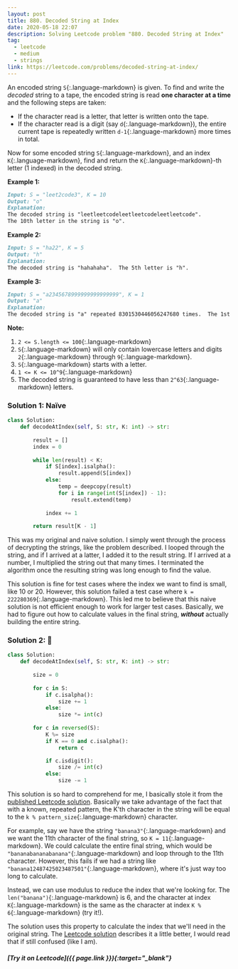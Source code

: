 ```yaml
---
layout: post
title: 880. Decoded String at Index
date: 2020-05-18 22:07
description: Solving Leetcode problem "880. Decoded String at Index"
tag:
  - leetcode
  - medium
  - strings
link: https://leetcode.com/problems/decoded-string-at-index/
---
```


An encoded string `S`{:.language-markdown} is given. To find and write the *decoded* string to a tape, the encoded string is read **one character at a time** and the following steps are taken:

- If the character read is a letter, that letter is written onto the tape.
- If the character read is a digit (say `d`{:.language-markdown}), the entire current tape is repeatedly written `d-1`{:.language-markdown} more times in total.

Now for some encoded string `S`{:.language-markdown}, and an index `K`{:.language-markdown}, find and return the `K`{:.language-markdown}-th letter (1 indexed) in the decoded string.

 

**Example 1:**

```markdown
Input: S = "leet2code3", K = 10
Output: "o"
Explanation: 
The decoded string is "leetleetcodeleetleetcodeleetleetcode".
The 10th letter in the string is "o".
```

**Example 2:**

```markdown
Input: S = "ha22", K = 5
Output: "h"
Explanation: 
The decoded string is "hahahaha".  The 5th letter is "h".
```

**Example 3:**

```markdown
Input: S = "a2345678999999999999999", K = 1
Output: "a"
Explanation: 
The decoded string is "a" repeated 8301530446056247680 times.  The 1st letter is "a".
```

 

**Note:**

1. `2 <= S.length <= 100`{:.language-markdown}
2. `S`{:.language-markdown} will only contain lowercase letters and digits `2`{:.language-markdown} through `9`{:.language-markdown}.
3. `S`{:.language-markdown} starts with a letter.
4. `1 <= K <= 10^9`{:.language-markdown}
5. The decoded string is guaranteed to have less than `2^63`{:.language-markdown} letters.



### Solution 1: Naïve

```python
class Solution:
    def decodeAtIndex(self, S: str, K: int) -> str:
        
        result = []
        index = 0
        
        while len(result) < K:
            if S[index].isalpha():
                result.append(S[index])
            else:
                temp = deepcopy(result)
                for i in range(int(S[index]) - 1):
                    result.extend(temp)
                    
            index += 1
                
        return result[K - 1]
```



This was my original and naive solution. I simply went through the process of decrypting the strings, like the problem described. I looped through the string, and if I arrived at a latter, I added it to the result string. If I arrived at a number, I multiplied the string out that many times. I terminated the algorithm once the resulting string was long enough to find the value.

This solution is fine for test cases where the index we want to find is small, like 10 or 20. However, this solution failed a test case where `k = 222280369`{:.language-markdown}. This led me to believe that this naive solution is not efficient enough to work for larger test cases. Basically, we had to figure out how to calculate values in the final string, ***without*** actually building the entire string.



### Solution 2: 🤯

```python
class Solution:
    def decodeAtIndex(self, S: str, K: int) -> str:
        
        size = 0
        
        for c in S:
            if c.isalpha():
                size += 1
            else:
                size *= int(c)
                
        for c in reversed(S):
            K %= size
            if K == 0 and c.isalpha():
                return c

            if c.isdigit():
                size /= int(c)
            else:
                size -= 1
```



This solution is so hard to comprehend for me, I basically stole it from the [published Leetcode solution](https://leetcode.com/problems/decoded-string-at-index/solution/). Basically we take advantage of the fact that with a known, repeated pattern, the K'th character in the string will be equal to the `k % pattern_size`{:.language-markdown} character.

For example, say we have the string `"banana3"`{:.language-markdown} and we want the 11th character of the final string, so `K = 11`{:.language-markdown}. We could calculate the entire final string, which would be `"bananabananabanana"`{:.language-markdown} and loop through to the 11th character. However, this fails if we had a string like `"banana12487425023487501"`{:.language-markdown}, where it's just way too long to calculate. 

Instead, we can use modulus to reduce the index that we're looking for. The `len("banana")`{:.language-markdown} is 6, and the character at index `K`{:.language-markdown} is the same as the character at index `K % 6`{:.language-markdown} (try it!). 

The solution uses this property to calculate the index that we'll need in the original string. The [Leetcode solution](https://leetcode.com/problems/decoded-string-at-index/solution/) describes it a little better, I would read that if still confused (like I am).



##### [Try it on Leetcode]({{ page.link }}){:target="_blank"}